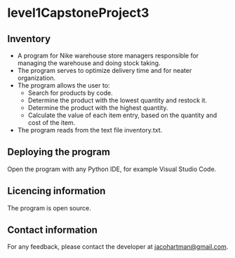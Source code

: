 # level1CapstoneProject3

## Inventory
* A program for Nike warehouse store managers responsible for managing the warehouse and doing stock taking.
* The program serves to optimize delivery time and for neater organization.
* The program allows the user to:
  * Search for products by code.
  * Determine the product with the lowest quantity and restock it.
  * Determine the product with the highest quantity.
  * Calculate the value of each item entry, based on the quantity and cost of the
item.
* The program reads from the text file inventory.txt.

## Deploying the program

Open the program with any Python IDE, for example Visual Studio Code.

## Licencing information

The program is open source.

## Contact information

For any feedback, please contact the developer at jacohartman@gmail.com.
